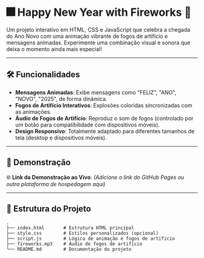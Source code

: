 # 🎆 Happy New Year with Fireworks 🎇

Um projeto interativo em HTML, CSS e JavaScript que celebra a chegada do Ano Novo com uma animação vibrante de fogos de artifício e mensagens animadas. Experimente uma combinação visual e sonora que deixa o momento ainda mais especial!

---

## 🛠️ Funcionalidades

- **Mensagens Animadas**: Exibe mensagens como "FELIZ", "ANO", "NOVO", "2025", de forma dinâmica.
- **Fogos de Artifício Interativos**: Explosões coloridas sincronizadas com as animações.
- **Áudio de Fogos de Artifício**: Reproduz o som de fogos (controlado por um botão para compatibilidade com dispositivos móveis).
- **Design Responsivo**: Totalmente adaptado para diferentes tamanhos de tela (desktop e dispositivos móveis).

---

## 🚀 Demonstração

🌐 **Link da Demonstração ao Vivo**: *(Adicione o link do GitHub Pages ou outra plataforma de hospedagem aqui)*

---

## 📁 Estrutura do Projeto

```plaintext
.
├── index.html       # Estrutura HTML principal
├── style.css        # Estilos personalizados (opcional)
├── script.js        # Lógica de animação e fogos de artifício
├── fireworks.mp3    # Áudio de fogos de artifício
└── README.md        # Documentação do projeto
